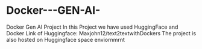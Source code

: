 # Docker---GEN-AI-
Docker Gen AI Project
In this Project we have used HuggingFace and Docker
Link of Huggingface: Maxjohn12/text2textwithDockers
The project is also hosted on Huggingface space enviornmrnt
